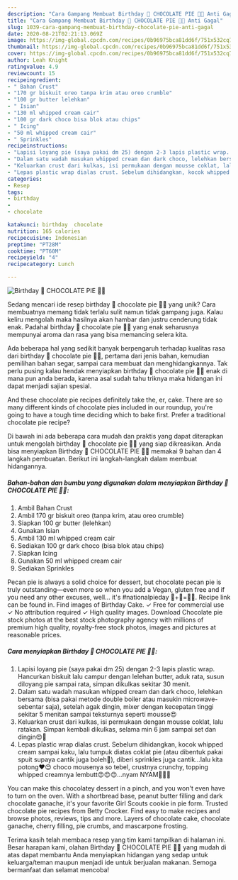 ```yaml
---
description: "Cara Gampang Membuat Birthday 🎂 CHOCOLATE PIE 🍫🥧 Anti Gagal"
title: "Cara Gampang Membuat Birthday 🎂 CHOCOLATE PIE 🍫🥧 Anti Gagal"
slug: 1039-cara-gampang-membuat-birthday-chocolate-pie-anti-gagal
date: 2020-08-21T02:21:13.069Z
image: https://img-global.cpcdn.com/recipes/0b96975bca81dd6f/751x532cq70/birthday-🎂-chocolate-pie-🍫🥧-foto-resep-utama.jpg
thumbnail: https://img-global.cpcdn.com/recipes/0b96975bca81dd6f/751x532cq70/birthday-🎂-chocolate-pie-🍫🥧-foto-resep-utama.jpg
cover: https://img-global.cpcdn.com/recipes/0b96975bca81dd6f/751x532cq70/birthday-🎂-chocolate-pie-🍫🥧-foto-resep-utama.jpg
author: Leah Knight
ratingvalue: 4.9
reviewcount: 15
recipeingredient:
- " Bahan Crust"
- "170 gr biskuit oreo tanpa krim atau oreo crumble"
- "100 gr butter lelehkan"
- " Isian"
- "130 ml whipped cream cair"
- "100 gr dark choco bisa blok atau chips"
- " Icing"
- "50 ml whipped cream cair"
- " Sprinkles"
recipeinstructions:
- "Lapisi loyang pie (saya pakai dm 25) dengan 2-3 lapis plastic wrap. Hancurkan biskuit lalu campur dengan lelehan butter, aduk rata, susun diloyang pie sampai rata, simpan dikulkas sekitar 30 menit."
- "Dalam satu wadah masukan whipped cream dan dark choco, lelehkan bersama (bisa pakai metode double boiler atau masukin microwave- sebentar saja), setelah agak dingin, mixer dengan kecepatan tinggi sekitar 5 menitan sampai teksturnya seperti mousse😍"
- "Keluarkan crust dari kulkas, isi permukaan dengan mousse coklat, lalu ratakan. Simpan kembali dikulkas, selama min 6 jam sampai set dan dingin😍🤩"
- "Lepas plastic wrap dialas crust. Sebelum dihidangkan, kocok whipped cream sampai kaku, lalu tumpuk diatas coklat pie (atau dibentuk pakai spuit supaya cantik juga boleh🤩), diberi sprinkles juga cantik...lalu kita potong❤️😍 choco mousenya so tebel, crustnya crunchy, topping whipped creamnya lembutt😍😍😍...nyam NYAM🤩🤩🤩"
categories:
- Resep
tags:
- birthday
- 
- chocolate

katakunci: birthday  chocolate 
nutrition: 165 calories
recipecuisine: Indonesian
preptime: "PT28M"
cooktime: "PT60M"
recipeyield: "4"
recipecategory: Lunch

---
```



![Birthday 🎂 CHOCOLATE PIE 🍫🥧](https://img-global.cpcdn.com/recipes/0b96975bca81dd6f/751x532cq70/birthday-🎂-chocolate-pie-🍫🥧-foto-resep-utama.jpg)

Sedang mencari ide resep birthday 🎂 chocolate pie 🍫🥧 yang unik? Cara membuatnya memang tidak terlalu sulit namun tidak gampang juga. Kalau keliru mengolah maka hasilnya akan hambar dan justru cenderung tidak enak. Padahal birthday 🎂 chocolate pie 🍫🥧 yang enak seharusnya mempunyai aroma dan rasa yang bisa memancing selera kita.

Ada beberapa hal yang sedikit banyak berpengaruh terhadap kualitas rasa dari birthday 🎂 chocolate pie 🍫🥧, pertama dari jenis bahan, kemudian pemilihan bahan segar, sampai cara membuat dan menghidangkannya. Tak perlu pusing kalau hendak menyiapkan birthday 🎂 chocolate pie 🍫🥧 enak di mana pun anda berada, karena asal sudah tahu triknya maka hidangan ini dapat menjadi sajian spesial.

And these chocolate pie recipes definitely take the, er, cake. There are so many different kinds of chocolate pies included in our roundup, you&#39;re going to have a tough time deciding which to bake first. Prefer a traditional chocolate pie recipe?


Di bawah ini ada beberapa cara mudah dan praktis yang dapat diterapkan untuk mengolah birthday 🎂 chocolate pie 🍫🥧 yang siap dikreasikan. Anda bisa menyiapkan Birthday 🎂 CHOCOLATE PIE 🍫🥧 memakai 9 bahan dan 4 langkah pembuatan. Berikut ini langkah-langkah dalam membuat hidangannya.

<!--inarticleads1-->

##### Bahan-bahan dan bumbu yang digunakan dalam menyiapkan Birthday 🎂 CHOCOLATE PIE 🍫🥧:

1. Ambil  Bahan Crust
1. Ambil 170 gr biskuit oreo (tanpa krim, atau oreo crumble)
1. Siapkan 100 gr butter (lelehkan)
1. Gunakan  Isian
1. Ambil 130 ml whipped cream cair
1. Sediakan 100 gr dark choco (bisa blok atau chips)
1. Siapkan  Icing
1. Gunakan 50 ml whipped cream cair
1. Sediakan  Sprinkles


Pecan pie is always a solid choice for dessert, but chocolate pecan pie is truly outstanding—even more so when you add a Vegan, gluten free and if you need any other excuses, well… it&#39;s #nationalpieday 🥥+🍫=🥧✨. Recipe link can be found in. Find images of Birthday Cake. ✓ Free for commercial use ✓ No attribution required ✓ High quality images. Download Chocolate pie stock photos at the best stock photography agency with millions of premium high quality, royalty-free stock photos, images and pictures at reasonable prices. 

<!--inarticleads2-->

##### Cara menyiapkan Birthday 🎂 CHOCOLATE PIE 🍫🥧:

1. Lapisi loyang pie (saya pakai dm 25) dengan 2-3 lapis plastic wrap. Hancurkan biskuit lalu campur dengan lelehan butter, aduk rata, susun diloyang pie sampai rata, simpan dikulkas sekitar 30 menit.
1. Dalam satu wadah masukan whipped cream dan dark choco, lelehkan bersama (bisa pakai metode double boiler atau masukin microwave- sebentar saja), setelah agak dingin, mixer dengan kecepatan tinggi sekitar 5 menitan sampai teksturnya seperti mousse😍
1. Keluarkan crust dari kulkas, isi permukaan dengan mousse coklat, lalu ratakan. Simpan kembali dikulkas, selama min 6 jam sampai set dan dingin😍🤩
1. Lepas plastic wrap dialas crust. Sebelum dihidangkan, kocok whipped cream sampai kaku, lalu tumpuk diatas coklat pie (atau dibentuk pakai spuit supaya cantik juga boleh🤩), diberi sprinkles juga cantik...lalu kita potong❤️😍 choco mousenya so tebel, crustnya crunchy, topping whipped creamnya lembutt😍😍😍...nyam NYAM🤩🤩🤩


You can make this chocolatey dessert in a pinch, and you won&#39;t even have to turn on the oven. With a shortbread base, peanut butter filling and dark chocolate ganache, it&#39;s your favorite Girl Scouts cookie in pie form. Trusted chocolate pie recipes from Betty Crocker. Find easy to make recipes and browse photos, reviews, tips and more. Layers of chocolate cake, chocolate ganache, cherry filling, pie crumbs, and mascarpone frosting. 

Terima kasih telah membaca resep yang tim kami tampilkan di halaman ini. Besar harapan kami, olahan Birthday 🎂 CHOCOLATE PIE 🍫🥧 yang mudah di atas dapat membantu Anda menyiapkan hidangan yang sedap untuk keluarga/teman maupun menjadi ide untuk berjualan makanan. Semoga bermanfaat dan selamat mencoba!
